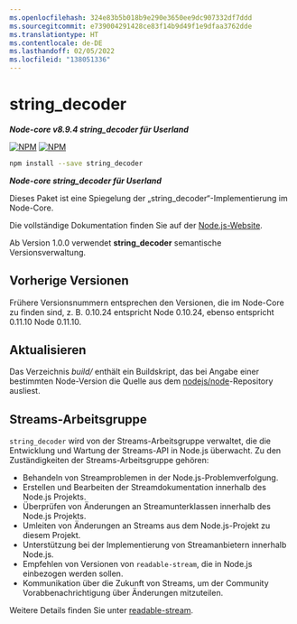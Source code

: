 ```yaml
---
ms.openlocfilehash: 324e83b5b018b9e290e3650ee9dc907332df7ddd
ms.sourcegitcommit: e739004291428ce83f14b9d49f1e9dfaa3762dde
ms.translationtype: HT
ms.contentlocale: de-DE
ms.lasthandoff: 02/05/2022
ms.locfileid: "138051336"
---
```

# <a name="string_decoder"></a>string_decoder

***Node-core v8.9.4 string_decoder für Userland***


[![NPM](https://nodei.co/npm/string_decoder.png?downloads=true&downloadRank=true)](https://nodei.co/npm/string_decoder/)
[![NPM](https://nodei.co/npm-dl/string_decoder.png?&months=6&height=3)](https://nodei.co/npm/string_decoder/)


```bash
npm install --save string_decoder
```

***Node-core string_decoder für Userland***

Dieses Paket ist eine Spiegelung der „string_decoder“-Implementierung im Node-Core.

Die vollständige Dokumentation finden Sie auf der [Node.js-Website](https://nodejs.org/dist/v8.9.4/docs/api/).

Ab Version 1.0.0 verwendet **string_decoder** semantische Versionsverwaltung.

## <a name="previous-versions"></a>Vorherige Versionen

Frühere Versionsnummern entsprechen den Versionen, die im Node-Core zu finden sind, z. B. 0.10.24 entspricht Node 0.10.24, ebenso entspricht 0.11.10 Node 0.11.10.

## <a name="update"></a>Aktualisieren

Das Verzeichnis *build/* enthält ein Buildskript, das bei Angabe einer bestimmten Node-Version die Quelle aus dem [nodejs/node](https://github.com/nodejs/node)-Repository ausliest.

## <a name="streams-working-group"></a>Streams-Arbeitsgruppe

`string_decoder` wird von der Streams-Arbeitsgruppe verwaltet, die die Entwicklung und Wartung der Streams-API in Node.js überwacht. Zu den Zuständigkeiten der Streams-Arbeitsgruppe gehören:

* Behandeln von Streamproblemen in der Node.js-Problemverfolgung.
* Erstellen und Bearbeiten der Streamdokumentation innerhalb des Node.js Projekts.
* Überprüfen von Änderungen an Streamunterklassen innerhalb des Node.js Projekts.
* Umleiten von Änderungen an Streams aus dem Node.js-Projekt zu diesem Projekt.
* Unterstützung bei der Implementierung von Streamanbietern innerhalb Node.js.
* Empfehlen von Versionen von `readable-stream`, die in Node.js einbezogen werden sollen.
* Kommunikation über die Zukunft von Streams, um der Community Vorabbenachrichtigung über Änderungen mitzuteilen.

Weitere Details finden Sie unter [readable-stream](https://github.com/nodejs/readable-stream).
